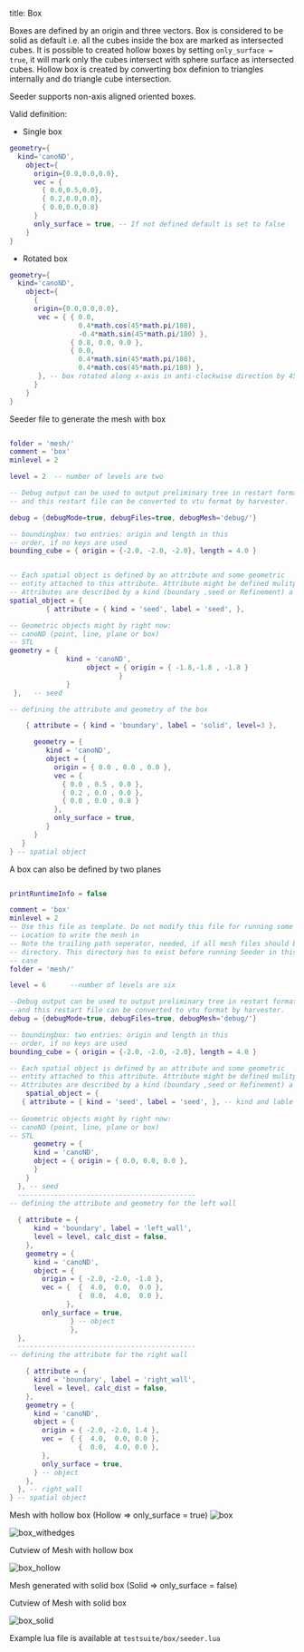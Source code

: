 title: Box

Boxes are defined by an origin and three vectors.
Box is considered to be solid as default i.e. all the cubes inside the
box are marked as intersected cubes. 
It is possible to created hollow boxes by setting `only_surface = true`,
it will mark only the cubes intersect with sphere surface as intersected
cubes. Hollow box is created by converting box definion to triangles
internally and do triangle cube intersection.

Seeder supports non-axis aligned oriented boxes.

Valid definition:

* Single box
```lua
geometry={
  kind='canoND', 
    object={
      origin={0.0,0.0,0.0},
      vec = {
        { 0.0,0.5,0.0},
        { 0.2,0.0,0.0},
        { 0.0,0.0,0.8}
      }
      only_surface = true, -- If not defined default is set to false
    }
}
```

* Rotated box
```lua
geometry={
  kind='canoND', 
    object={
      {
      origin={0.0,0.0,0.0},
       vec = { { 0.0, 
                 0.4*math.cos(45*math.pi/180), 
                 -0.4*math.sin(45*math.pi/180) },
               { 0.8, 0.0, 0.0 },
               { 0.0, 
                 0.4*math.sin(45*math.pi/180), 
                 0.4*math.cos(45*math.pi/180) },
       }, -- box rotated along x-axis in anti-clockwise direction by 45°
      }
    }
} 
```

Seeder file to generate the mesh with box
```lua

folder = 'mesh/'
comment = 'box'
minlevel = 2

level = 2  -- number of levels are two

-- Debug output can be used to output preliminary tree in restart format
-- and this restart file can be converted to vtu format by harvester.

debug = {debugMode=true, debugFiles=true, debugMesh='debug/'}

-- boundingbox: two entries: origin and length in this
-- order, if no keys are used
bounding_cube = { origin = {-2.0, -2.0, -2.0}, length = 4.0 }


-- Each spatial object is defined by an attribute and some geometric
-- entity attached to this attribute. Attribute might be defined mulitple times.
-- Attributes are described by a kind (boundary ,seed or Refinement) a level
spatial_object = {
         { attribute = { kind = 'seed', label = 'seed', },

-- Geometric objects might by right now:
-- canoND (point, line, plane or box)
-- STL
geometry = {
              kind = 'canoND',
                   object = { origin = { -1.8,-1.8 , -1.8 }
                           }
              } 
 },   -- seed

-- defining the attribute and geometry of the box

    { attribute = { kind = 'boundary', label = 'solid', level=3 },

      geometry = {
         kind = 'canoND',
         object = {
           origin = { 0.0 , 0.0 , 0.0 },
           vec = {
             { 0.0 , 0.5 , 0.0 },
             { 0.2 , 0.0 , 0.0 },
             { 0.0 , 0.0 , 0.8 }
           },
           only_surface = true,
         }
      }
   } 
} -- spatial object

```

A box can also be defined by two planes
```lua

printRuntimeInfo = false

comment = 'box'
minlevel = 2
-- Use this file as template. Do not modify this file for running some testcases
-- Location to write the mesh in
-- Note the trailing path seperator, needed, if all mesh files should be
-- directory. This directory has to exist before running Seeder in this
-- case
folder = 'mesh/'

level = 6      --number of levels are six

--Debug output can be used to output preliminary tree in restart format
--and this restart file can be converted to vtu format by harvester.
debug = {debugMode=true, debugFiles=true, debugMesh='debug/'}

-- boundingbox: two entries: origin and length in this
-- order, if no keys are used
bounding_cube = { origin = {-2.0, -2.0, -2.0}, length = 4.0 }  

-- Each spatial object is defined by an attribute and some geometric
-- entity attached to this attribute. Attribute might be defined mulitple times.
-- Attributes are described by a kind (boundary ,seed or Refinement) a level
    spatial_object = {
   { attribute = { kind = 'seed', label = 'seed', }, -- kind and lable are 'seed'
    
-- Geometric objects might by right now:
-- canoND (point, line, plane or box)
-- STL
      geometry = {
      kind = 'canoND',
      object = { origin = { 0.0, 0.0, 0.0 },
      }
    }
  }, -- seed
  --------------------------------------------
-- defining the attribute and geometry for the left wall
 
  { attribute = {
      kind = 'boundary', label = 'left_wall',
      level = level, calc_dist = false,
    },
    geometry = {
      kind = 'canoND',
      object = {
        origin = { -2.0, -2.0, -1.8 },
        vec = {  {  4.0,  0.0,  0.0 },
                 {  0.0,  4.0,  0.0 },
              },
        only_surface = true,
               } -- object
               },
  },
  --------------------------------------------
-- defining the attribute for the right wall

    { attribute = {               
      kind = 'boundary', label = 'right_wall',
      level = level, calc_dist = false,
    },
    geometry = {
      kind = 'canoND',
      object = {
        origin = { -2.0, -2.0, 1.4 },
        vec =  { {  4.0,  0.0, 0.0 },
                 {  0.0,  4.0, 0.0 },
        },
        only_surface = true,
      } -- object
    },
  }, -- right_wall
} -- spatial object
```

Mesh with hollow box (Hollow => only_surface = true)
![box](box.png)

![box_withedges](box_withedges.png)

Cutview of Mesh with hollow box

![box_hollow](box_hollow.png)

Mesh generated with solid box (Solid => only_surface = false)

Cutview of Mesh with solid box

![box_solid](box_solid.png)

Example lua file is available at `testsuite/box/seeder.lua`
